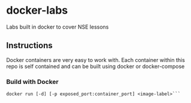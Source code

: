 # docker-labs
Labs built in docker to cover NSE lessons

## Instructions

Docker containers are very easy to work with. Each container within this repo is self contained and can be built using docker or docker-compose

### Build with Docker

```docker build . [-t image-label]
docker run [-d] [-p exposed_port:container_port] <image-label>```
